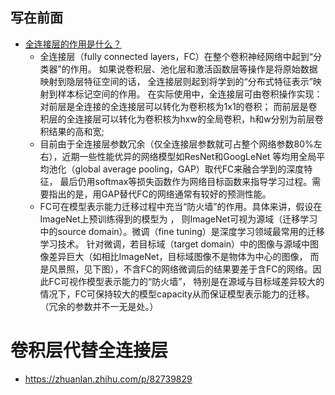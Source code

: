 ## 写在前面

* [全连接层的作用是什么？](https://www.zhihu.com/question/41037974)
    * 全连接层（fully connected layers，FC）在整个卷积神经网络中起到“分类器”的作用。
    如果说卷积层、池化层和激活函数层等操作是将原始数据映射到隐层特征空间的话，
    全连接层则起到将学到的“分布式特征表示”映射到样本标记空间的作用。
    在实际使用中，全连接层可由卷积操作实现：对前层是全连接的全连接层可以转化为卷积核为1x1的卷积；
    而前层是卷积层的全连接层可以转化为卷积核为hxw的全局卷积，h和w分别为前层卷积结果的高和宽;
    * 目前由于全连接层参数冗余（仅全连接层参数就可占整个网络参数80%左右），近期一些性能优异的网络模型如ResNet和GoogLeNet
    等均用全局平均池化（global average pooling，GAP）取代FC来融合学到的深度特征，
    最后仍用softmax等损失函数作为网络目标函数来指导学习过程。需要指出的是，用GAP替代FC的网络通常有较好的预测性能。
    * FC可在模型表示能力迁移过程中充当“防火墙”的作用。具体来讲，假设在ImageNet上预训练得到的模型为 ，
    则ImageNet可视为源域（迁移学习中的source domain）。微调（fine tuning）是深度学习领域最常用的迁移学习技术。
    针对微调，若目标域（target domain）中的图像与源域中图像差异巨大（如相比ImageNet，目标域图像不是物体为中心的图像，
    而是风景照，见下图），不含FC的网络微调后的结果要差于含FC的网络。因此FC可视作模型表示能力的“防火墙”，
    特别是在源域与目标域差异较大的情况下，FC可保持较大的模型capacity从而保证模型表示能力的迁移。（冗余的参数并不一无是处。）

# 卷积层代替全连接层
* https://zhuanlan.zhihu.com/p/82739829